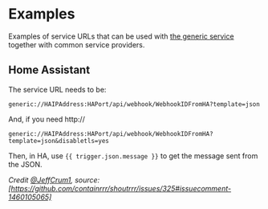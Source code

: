 # Examples

Examples of service URLs that can be used with [the generic service](../../services/generic) together with common service providers.

## Home Assistant

The service URL needs to be:
```
generic://HAIPAddress:HAPort/api/webhook/WebhookIDFromHA?template=json
```

And, if you need http://
```
generic://HAIPAddress:HAPort/api/webhook/WebhookIDFromHA?template=json&disabletls=yes
```

Then, in HA, use `{{ trigger.json.message }}` to get the message sent from the JSON.

_Credit [@JeffCrum1](https://github.com/JeffCrum1), source: [https://github.com/containrrr/shoutrrr/issues/325#issuecomment-1460105065]_
